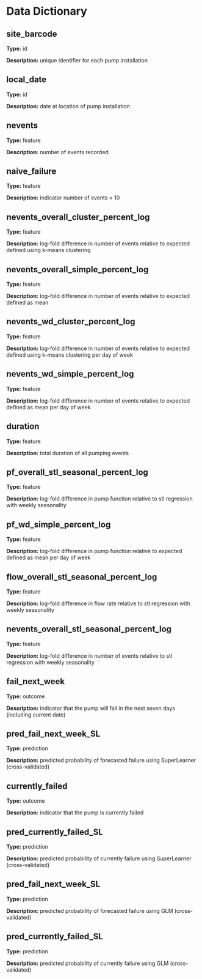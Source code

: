 # Data Dictionary

## site_barcode

**Type:** id

**Description:** unique identifier for each pump installation

## local_date

**Type:** id

**Description:** date at location of pump installation

## nevents

**Type:** feature

**Description:** number of events recorded

## naive_failure

**Type:** feature

**Description:** indicator number of events < 10

## nevents_overall_cluster_percent_log

**Type:** feature

**Description:** log-fold difference in number of events relative to expected defined using k-means clustering

## nevents_overall_simple_percent_log 

**Type:** feature

**Description:** log-fold difference in number of events relative to expected defined as mean

## nevents_wd_cluster_percent_log

**Type:** feature

**Description:** log-fold difference in number of events relative to expected defined using k-means clustering per day of week

## nevents_wd_simple_percent_log

**Type:** feature

**Description:** log-fold difference in number of events relative to expected defined as mean per day of week

## duration

**Type:** feature

**Description:** total duration of all pumping events

## pf_overall_stl_seasonal_percent_log

**Type:** feature

**Description:** log-fold difference in pump function relative to stl regression with weekly seasonality

## pf_wd_simple_percent_log

**Type:** feature

**Description:** log-fold difference in pump function relative to expected defined as mean per day of week

## flow_overall_stl_seasonal_percent_log

**Type:** feature

**Description:** log-fold difference in flow rate relative to stl regression with weekly seasonality

## nevents_overall_stl_seasonal_percent_log

**Type:** feature

**Description:** log-fold difference in number of events relative to stl regression with weekly seasonality

## fail_next_week

**Type:** outcome

**Description:** indicator that the pump will fail in the next seven days (including current date)

## pred_fail_next_week_SL

**Type:** prediction

**Description:** predicted probability of forecasted failure using SuperLearner (cross-validated)

## currently_failed

**Type:** outcome

**Description:** indicator that the pump is currently failed

## pred_currently_failed_SL

**Type:** prediction

**Description:** predicted probability of currently failure using SuperLearner (cross-validated)

## pred_fail_next_week_SL

**Type:** prediction

**Description:** predicted probability of forecasted failure using GLM (cross-validated)

## pred_currently_failed_SL

**Type:** prediction

**Description:** predicted probability of currently failure using GLM (cross-validated)